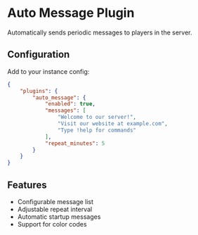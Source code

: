 # Auto Message Plugin

Automatically sends periodic messages to players in the server.

## Configuration

Add to your instance config:

```json
{
    "plugins": {
        "auto_message": {
            "enabled": true,
            "messages": [
                "Welcome to our server!",
                "Visit our website at example.com",
                "Type !help for commands"
            ],
            "repeat_minutes": 5
        }
    }
}
```

## Features

- Configurable message list
- Adjustable repeat interval
- Automatic startup messages
- Support for color codes
